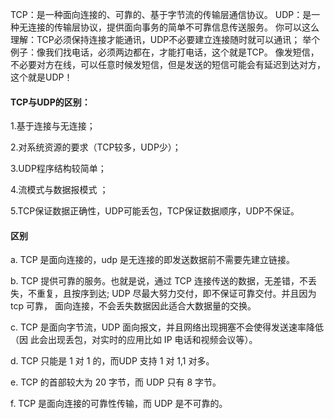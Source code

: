 TCP：是一种面向连接的、可靠的、基于字节流的传输层通信协议。
UDP：是一种无连接的传输层协议，提供面向事务的简单不可靠信息传送服务。
你可以这么理解：TCP必须保持连接才能通讯，UDP不必要建立连接随时就可以通讯；
举个例子：像我们找电话，必须两边都在，才能打电话，这个就是TCP。 像发短信，不必要对方在线，可以任意时候发短信，但是发送的短信可能会有延迟到达对方，这个就是UDP！


#### TCP与UDP的区别：

1.基于连接与无连接；

2.对系统资源的要求（TCP较多，UDP少）；

3.UDP程序结构较简单；

4.流模式与数据报模式 ；

5.TCP保证数据正确性，UDP可能丢包，TCP保证数据顺序，UDP不保证。

#### 区别
a. TCP 是面向连接的，udp 是无连接的即发送数据前不需要先建立链接。

b. TCP 提供可靠的服务。也就是说，通过 TCP 连接传送的数据，无差错，不丢失，不重复，且按序到达; UDP 尽最大努力交付，即不保证可靠交付。并且因为 tcp 可靠， 面向连接，不会丢失数据因此适合大数据量的交换。

c. TCP 是面向字节流，UDP 面向报文，并且网络出现拥塞不会使得发送速率降低（因 此会出现丢包，对实时的应用比如 IP 电话和视频会议等）。

d. TCP 只能是 1 对 1 的，而UDP 支持 1 对 1,1 对多。

e. TCP 的首部较大为 20 字节，而 UDP 只有 8 字节。

f. TCP 是面向连接的可靠性传输，而 UDP 是不可靠的。